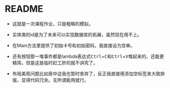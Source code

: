 # README

- 这就是一次课程作业，只是粗略的模拟。

- 实体类的id是为了未来可以实现数据库的拓展，虽然现在用不上。

- 在Main方法里提供了初始卡号和初始密码，我直接设为空串。

- 还有按钮那一堆事件都是lambda表达式<kbd>Ctrl</kbd>+<kbd>C</kbd>和<kbd>Ctrl</kbd>+<kbd>V</kbd>堆起来的，还能更精简，但是这是临时赶工肝的就不讲究了。
- 布局美观问题比如居中这我也暂时舍弃了，反正我直接用添加空标签来大致排版，显得代码冗余。无所谓能用就行。

